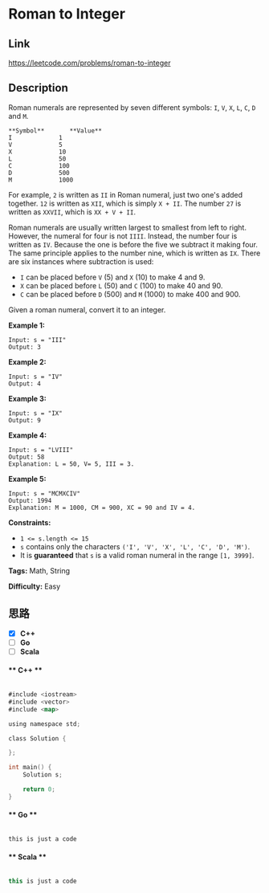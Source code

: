 


# Roman to Integer

## Link

https://leetcode.com/problems/roman-to-integer


## Description

Roman numerals are represented by seven different symbols: `I`, `V`, `X`, `L`,
`C`, `D` and `M`.
            **Symbol**       **Value**    I             1    V             5    X             10    L             50    C             100    D             500    M             1000

For example, `2` is written as `II` in Roman numeral, just two one's added
together. `12` is written as `XII`, which is simply `X + II`. The number `27`
is written as `XXVII`, which is `XX + V + II`.

Roman numerals are usually written largest to smallest from left to right.
However, the numeral for four is not `IIII`. Instead, the number four is
written as `IV`. Because the one is before the five we subtract it making
four. The same principle applies to the number nine, which is written as `IX`.
There are six instances where subtraction is used:

  * `I` can be placed before `V` (5) and `X` (10) to make 4 and 9. 
  * `X` can be placed before `L` (50) and `C` (100) to make 40 and 90. 
  * `C` can be placed before `D` (500) and `M` (1000) to make 400 and 900.

Given a roman numeral, convert it to an integer.



**Example 1:**
            Input: s = "III"    Output: 3    

**Example 2:**
            Input: s = "IV"    Output: 4    

**Example 3:**
            Input: s = "IX"    Output: 9    

**Example 4:**
            Input: s = "LVIII"    Output: 58    Explanation: L = 50, V= 5, III = 3.    

**Example 5:**
            Input: s = "MCMXCIV"    Output: 1994    Explanation: M = 1000, CM = 900, XC = 90 and IV = 4.    



**Constraints:**

  * `1 <= s.length <= 15`
  * `s` contains only the characters `('I', 'V', 'X', 'L', 'C', 'D', 'M')`.
  * It is **guaranteed**  that `s` is a valid roman numeral in the range `[1, 3999]`.


**Tags:** Math, String

**Difficulty:** Easy

## 思路

[title]: https://leetcode.com/problems/roman-to-integer


- [X] **C++**
- [ ] **Go**
- [ ] **Scala**

<!-- tabs:start -->

#### ** C++ **

``` go

#include <iostream>
#include <vector>
#include <map>

using namespace std;

class Solution {

};

int main() {
    Solution s;

    return 0;
}


```

#### ** Go **

``` go

this is just a code

```

#### ** Scala **

``` scala

this is just a code

```

<!-- tabs:end -->
